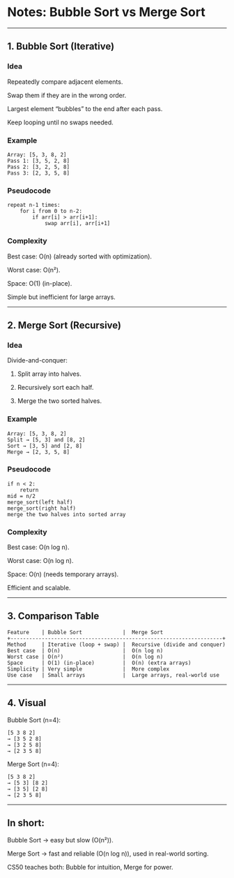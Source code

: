 # Notes: Bubble Sort vs Merge Sort


---

## 1. Bubble Sort (Iterative)

### Idea

Repeatedly compare adjacent elements.

Swap them if they are in the wrong order.

Largest element “bubbles” to the end after each pass.

Keep looping until no swaps needed.


### Example

```
Array: [5, 3, 8, 2]
Pass 1: [3, 5, 2, 8]
Pass 2: [3, 2, 5, 8]
Pass 3: [2, 3, 5, 8]
```

### Pseudocode

```
repeat n-1 times:
    for i from 0 to n-2:
        if arr[i] > arr[i+1]:
            swap arr[i], arr[i+1]
```

### Complexity

Best case: O(n) (already sorted with optimization).

Worst case: O(n²).

Space: O(1) (in-place).

Simple but inefficient for large arrays.



---

## 2. Merge Sort (Recursive)

### Idea

Divide-and-conquer:

1. Split array into halves.


2. Recursively sort each half.


3. Merge the two sorted halves.




### Example

```
Array: [5, 3, 8, 2]
Split → [5, 3] and [8, 2]
Sort → [3, 5] and [2, 8]
Merge → [2, 3, 5, 8]
```

### Pseudocode

```
if n < 2:
    return
mid = n/2
merge_sort(left half)
merge_sort(right half)
merge the two halves into sorted array
```

### Complexity

Best case: O(n log n).

Worst case: O(n log n).

Space: O(n) (needs temporary arrays).

Efficient and scalable.



---

## 3. Comparison Table

```
Feature	   | Bubble Sort             |	Merge Sort
+--------------------------------------------------------------------+
Method	   | Iterative (loop + swap) |	Recursive (divide and conquer)
Best case  | O(n)                    |	O(n log n) 
Worst case | O(n²)                   |	O(n log n)
Space      | O(1) (in-place)         |	O(n) (extra arrays)
Simplicity | Very simple             |	More complex
Use case   | Small arrays            |  Large arrays, real-world use
```



---

## 4. Visual

Bubble Sort (n=4):

```
[5 3 8 2]
→ [3 5 2 8]
→ [3 2 5 8]
→ [2 3 5 8]
```

Merge Sort (n=4):

```
[5 3 8 2]
→ [5 3] [8 2]
→ [3 5] [2 8]
→ [2 3 5 8]
```


---

## In short:

Bubble Sort → easy but slow (O(n²)).

Merge Sort → fast and reliable (O(n log n)), used in real-world sorting.

CS50 teaches both: Bubble for intuition, Merge for power.

